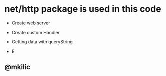 # net/http package is used in this code

- Create web server

- Create custom Handler

- Getting data with queryString

- E


## @mkilic
